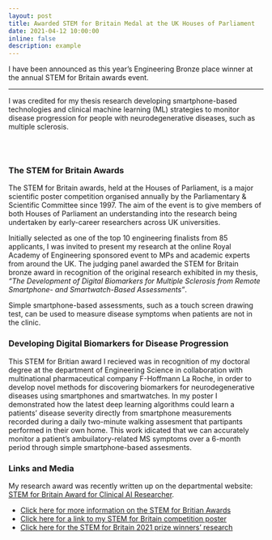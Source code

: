 ```yaml
---
layout: post
title: Awarded STEM for Britain Medal at the UK Houses of Parliament 
date: 2021-04-12 10:00:00
inline: false
description: example
---
```


I have been announced as this year’s Engineering Bronze place winner at the annual STEM for Britain awards event.

***

I was credited for my thesis research developing smartphone-based technologies and clinical machine learning (ML) strategies to monitor disease progression for people with neurodegenerative diseases, such as multiple sclerosis.

<div class="row">
    <div class="col-sm mt-3 mt-md-0">
        <img class="img-fluid rounded z-depth-1" src="{{ '/assets/img/stemforbritian_homepage.png' | relative_url }}" alt="" title="draw a shape test"/>
    </div>
</div>
<p>&nbsp;</p>

### The STEM for Britain Awards
The STEM for Britain awards, held at the Houses of Parliament, is a major scientific poster competition organised annually by the Parliamentary & Scientific Committee since 1997. The aim of the event is to give members of both Houses of Parliament an understanding into the research being undertaken by early-career researchers across UK universities.

Initially selected as one of the top 10 engineering finalists from 85 applicants, I was invited to present my research at the online Royal Academy of Engineering sponsored event to MPs and academic experts from around the UK. The judging panel awarded the STEM for Britain bronze award in recognition of the original research exhibited in my thesis,  <em> “The Development of Digital Biomarkers for Multiple Sclerosis from Remote Smartphone- and Smartwatch-Based Assessments”</em>.

<div class="row">
    <div class="col-sm mt-3 mt-md-0">
        <img class="img-fluid rounded z-depth-1" src="{{ '/assets/img/draw_a_shape.jpeg' | relative_url }}" alt="" title="draw a shape test"/>
    </div>
</div>
<div class="caption">
    Simple smartphone-based assessments, such as a touch screen drawing test, can be used to measure disease symptoms when patients are not in the clinic.
</div>

### Developing Digital Biomarkers for Disease Progression
This STEM for Britian award I recieved was in recognition of my doctoral degree at the department of Engineering Science in collaboration with multinational pharmaceutical company F-Hoffmann La Roche, in order to develop novel methods for discovering biomarkers for neurodegenerative diseases using smartphones and smartwatches. In my poster I demonstrated how the latest deep learning algorithms could learn a patients’ disease severity directly from smartphone  measurements recorded during a daily two-minute walking assesment that partipants performed in their own home. This work idicated that we can accurately monitor a patient’s ambuilatory-related MS symptoms over a 6-month period through simple smartphone-based assesments. 

### Links and Media
My research award was recently written up on the departmental website: <a href="https://eng.ox.ac.uk/news/stem-for-britain-award-for-clinical-ai-researcher/" target="blank">STEM for Britain Award for Clinical AI Researcher</a>.  
<ul>
    <li> <a href="https://stemforbritain.org.uk/wp-content/uploads/2021/03/ANDREW_CREAGH_2021_POSTER.pdf" target="blank"> Click here for more information on the STEM for Britian Awards</a> </li>
    <li> <a href="https://stemforbritain.org.uk/wp-content/uploads/2021/03/ANDREW_CREAGH_2021_POSTER.pdf" target="blank">Click here for a link to my STEM for Britain competition poster</a> </li>
    <li><a href="https://stemforbritain.org.uk/2021-winners/" target="blank"> Click here for the STEM for Britain 2021 prize winners’ research</a> </li>
</ul>

